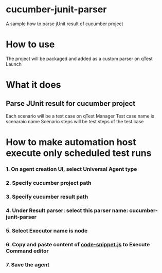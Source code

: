 # cucumber-junit-parser
A sample how to parse jUnit result of cucumber project
# How to use
The project will be packaged and added as a custom parser on qTest Launch
# What it does
## Parse JUnit result for cucumber project
Each scenario will be a test case on qTest Manager
Test case name is scenaraio name
Scenario steps will be test steps of the test case
# How to make automation host execute only scheduled test runs
### 1. On agent creation UI, select Universal Agent type
### 2. Specify cucumber project path
### 3. Specify cucumber result path
### 4. Under Result parser: select this parser name: cucumber-junit-parser
### 5. Select Executor name is node
### 6. Copy and paste content of [code-snippet.js](./code-snippet.js) to Execute Command editor  
### 7. Save the agent 
